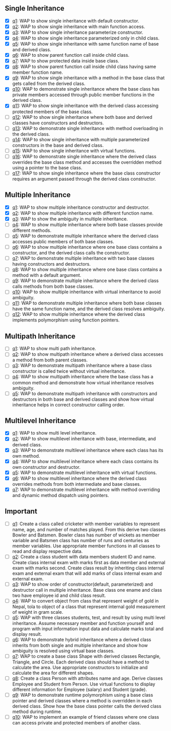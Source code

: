 ## Single Inheritance

- [x] [q1](./Single%20Inheritance/q1.cpp): WAP to show single inheritance with default constructor.
- [x] [q2](./Single%20Inheritance/q2.cpp): WAP to show single inheritance with main function access.
- [x] [q3](./Single%20Inheritance/q3.cpp): WAP to show single inheritance parameterize constructor.
- [x] [q4](./Single%20Inheritance/q4.cpp): WAP to show single inheritance parameterized only in child class.
- [x] [q5](./Single%20Inheritance/q5.cpp): WAP to show single inheritance with same function name of base and derived class.
- [x] [q6](./Single%20Inheritance/q6.cpp): WAP to show parent function call inside child class.
- [x] [q7](./Single%20Inheritance/q7.cpp): WAP to show protected data inside base class.
- [x] [q8](./Single%20Inheritance/q8.cpp): WAP to show parent function call inside child class having same member function name.
- [x] [q9](./Single%20Inheritance/q9.cpp): WAP to show single inheritance with a method in the base class that gets called from the derived class.
- [x] [q10](./Single%20Inheritance/q10.cpp): WAP to demonstrate single inheritance where the base class has private members accessed through public member functions in the derived class.
- [x] [q11](./Single%20Inheritance/q11.cpp): WAP to show single inheritance with the derived class accessing protected members of the base class.
- [ ] [q12](./Single%20Inheritance/q12.cpp): WAP to show single inheritance where both base and derived classes have constructors and destructors.
- [ ] [q13](./Single%20Inheritance/q13.cpp): WAP to demonstrate single inheritance with method overloading in the derived class.
- [ ] [q14](./Single%20Inheritance/q14.cpp): WAP to show single inheritance with multiple parameterized constructors in the base and derived class.
- [ ] [q15](./Single%20Inheritance/q15.cpp): WAP to show single inheritance with virtual functions.
- [ ] [q16](./Single%20Inheritance/q16.cpp): WAP to demonstrate single inheritance where the derived class overrides the base class method and accesses the overridden method using a pointer to the base class.
- [ ] [q17](./Single%20Inheritance/q17.cpp): WAP to show single inheritance where the base class constructor requires an argument passed through the derived class constructor.

## Multiple Inheritance

- [x] [q1](./Multiple%20Inheritance/q1.cpp): WAP to show multiple inheritance constructor and destructor.
- [x] [q2](./Multiple%20Inheritance/q2.cpp): WAP to show multiple inheritance with different function name.
- [x] [q3](./Multiple%20Inheritance/q3.cpp): WAP to show the ambiguity in multiple inheritance.
- [ ] [q4](./Multiple%20Inheritance/q4.cpp): WAP to show multiple inheritance where both base classes provide different methods.
- [ ] [q5](./Multiple%20Inheritance/q5.cpp): WAP to demonstrate multiple inheritance where the derived class accesses public members of both base classes.
- [ ] [q6](./Multiple%20Inheritance/q6.cpp): WAP to show multiple inheritance where one base class contains a constructor, and the derived class calls the constructor.
- [ ] [q7](./Multiple%20Inheritance/q7.cpp): WAP to demonstrate multiple inheritance with two base classes having constructors and destructors.
- [ ] [q8](./Multiple%20Inheritance/q8.cpp): WAP to show multiple inheritance where one base class contains a method with a default argument.
- [ ] [q9](./Multiple%20Inheritance/q9.cpp): WAP to demonstrate multiple inheritance where the derived class calls methods from both base classes.
- [ ] [q10](./Multiple%20Inheritance/q10.cpp): WAP to show multiple inheritance with virtual inheritance to avoid ambiguity.
- [ ] [q11](./Multiple%20Inheritance/q11.cpp): WAP to demonstrate multiple inheritance where both base classes have the same function name, and the derived class resolves ambiguity.
- [ ] [q12](./Multiple%20Inheritance/q12.cpp): WAP to show multiple inheritance where the derived class implements polymorphism using function pointers.

## Multipath Inheritance

- [ ] [q1](./Multipath%20Inheritance/q1.cpp): WAP to show multi path inheritance.
- [ ] [q2](./Multipath%20Inheritance/q2.cpp): WAP to show multipath inheritance where a derived class accesses a method from both parent classes.
- [ ] [q3](./Multipath%20Inheritance/q3.cpp): WAP to demonstrate multipath inheritance where a base class constructor is called twice without virtual inheritance.
- [ ] [q4](./Multipath%20Inheritance/q4.cpp): WAP to show multipath inheritance where the base class has a common method and demonstrate how virtual inheritance resolves ambiguity.
- [ ] [q5](./Multipath%20Inheritance/q5.cpp): WAP to demonstrate multipath inheritance with constructors and destructors in both base and derived classes and show how virtual inheritance helps in correct constructor calling order.

## Multilevel Inheritance

- [x] [q1](./Multilevel%20Inheritance/q1.cpp): WAP to show multi level inheritance.
- [x] [q2](./Multilevel%20Inheritance/q2.cpp): WAP to show multilevel inheritance with base, intermediate, and derived class.
- [x] [q3](./Multilevel%20Inheritance/q3.cpp): WAP to demonstrate multilevel inheritance where each class has its own method.
- [x] [q4](./Multilevel%20Inheritance/q4.cpp): WAP to show multilevel inheritance where each class contains its own constructor and destructor.
- [x] [q5](./Multilevel%20Inheritance/q5.cpp): WAP to demonstrate multilevel inheritance with virtual functions.
- [x] [q6](./Multilevel%20Inheritance/q6.cpp): WAP to show multilevel inheritance where the derived class overrides methods from both intermediate and base classes.
- [x] [q7](./Multilevel%20Inheritance/q7.cpp): WAP to demonstrate multilevel inheritance with method overriding and dynamic method dispatch using pointers.

## Important

- [ ] [q1](./Important/q1.cpp): Create a class called cricketer with member variables to represent name, age, and number of matches played. From this derive two classes Bowler and Batsmen. Bowler class has number of wickets as member variable and Batsmen class has number of runs and centuries as member variables. Use appropriate member functions in all classes to read and display respective data.
- [ ] [q2](./Important/q2.cpp): Create a class student with data members student ID and name. Create class internal exam with marks first as data member and external exam with marks second. Create class result by inheriting class internal exam and external exam that will add marks of class internal exam and external exam.
- [ ] [q3](./Important/q3.cpp): WAP to show order of constructor(default, parameterized) and destructor call in multiple inheritance. Base class one ename and class two have employee id and child class result.
- [ ] [q4](./Important/q4.cpp): WAP to convert object from class that represent weight of gold in Nepal, tola to object of a class that represent internal gold measurement of weight in gram scale.
- [ ] [q5](./Important/q5.cpp): WAP with three classes students, test, and result by using multi level inheritance. Assume necessary member and function yourself and program with input information input data and calculate marks total and display result.
- [ ] [q6](./Important/q6.cpp): WAP to demonstrate hybrid inheritance where a derived class inherits from both single and multiple inheritance and show how ambiguity is resolved using virtual base classes.
- [ ] [q7](./Important/q7.cpp): WAP to create a base class Shape with derived classes Rectangle, Triangle, and Circle. Each derived class should have a method to calculate the area. Use appropriate constructors to initialize and calculate the area for different shapes.
- [ ] [q8](./Important/q8.cpp): Create a class Person with attributes name and age. Derive classes Employee and Student from Person. Use virtual functions to display different information for Employee (salary) and Student (grade).
- [ ] [q9](./Important/q9.cpp): WAP to demonstrate runtime polymorphism using a base class pointer and derived classes where a method is overridden in each derived class. Show how the base class pointer calls the derived class method during runtime.
- [ ] [q10](./Important/q10.cpp): WAP to implement an example of friend classes where one class can access private and protected members of another class.
